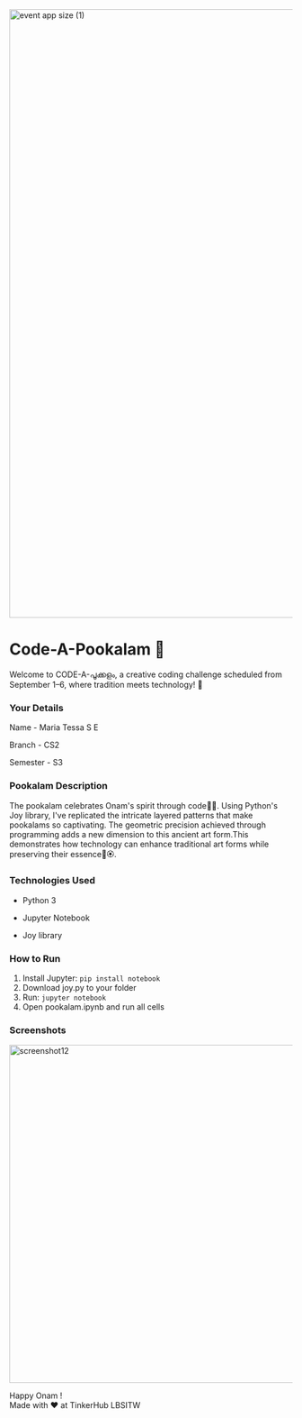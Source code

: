 <img width="1920" height="1080" alt="event app size (1)" src="https://github.com/user-attachments/assets/9c18c1de-1249-41ca-9561-1bc003606551" />

# Code-A-Pookalam 🌸

Welcome to CODE-A-പൂക്കളം, a creative coding challenge scheduled from September 1–6, where tradition meets technology! 🌼

### Your Details

Name - Maria Tessa S E

Branch - CS2

Semester - S3


### Pookalam Description

The pookalam celebrates Onam's spirit through code🎇🌼. Using Python's Joy library, I've replicated the intricate layered patterns that make pookalams so captivating. The geometric precision achieved through programming adds a new dimension to this ancient art form.This demonstrates how technology can enhance traditional art forms while preserving their essence🌷🏵.

### Technologies Used

- Python 3

- Jupyter Notebook

- Joy library

### How to Run

1. Install Jupyter: `pip install notebook`
2. Download joy.py to your folder
3. Run: `jupyter notebook`
4. Open pookalam.ipynb and run all cells



### Screenshots

<img width="1102" height="600" alt="screenshot12" src="https://github.com/user-attachments/assets/ecb3b5f6-da53-4880-89dc-7e4a99723774" />


Happy Onam ! <br>
Made with ❤️ at TinkerHub LBSITW
